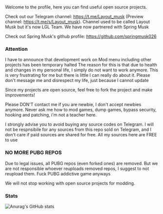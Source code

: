Welcome to the profile, here you can find useful open source projects.

Check out our Telegram channel: https://t.me/Layout_musk (Preview channel: https://t.me/s/Layout_musk). Channel used to be called Layout Musk but it's now LGL Team. We have now partnered with Spring Musk

Check out Spring Musk's github profile: https://github.com/springmusk026

### Attention
I have to announce that development work on Mod menu including other projects has been temporary halted
The reason for this is that due to health and changes in my personal life, I simply do not want to work anymore. This is very frustrating for me but there is little I can really do about it. Please don't message me and disrespect my life, just because I cannot update

Since my projects are open source, feel free to fork the project and make improvements!

Please DON'T contact me if you are newbie, I don't accept newbies anymore. Never ask me how to mod games, dump games, bypass security, hooking and patching, i'm not a teacher here.

I strongly advise you to avoid buying any source codes on Telegram. I will not be respnsibile for any sources from this repo sold on Telegram, and I don't care if paid sources are shared for free. All my sources here are FREE to use

### NO MORE PUBG REPOS
Due to legal issues, all PUBG repos (even forked ones) are removed. But we are not responsible whoever reuploads removed repos, I suggest to not reupload them. Fuck PUBG addictive game anyways

We will not stop working with open source projects for modding.

### Stats
![Anurag's GitHub stats](https://github-readme-stats.vercel.app/api?username=LGLTeam&show_icons=true&theme=dark)
